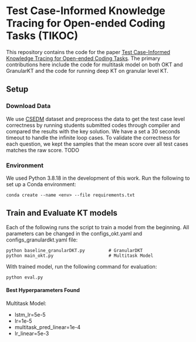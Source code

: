 # Test Case-Informed Knowledge Tracing for Open-ended Coding Tasks (TIKOC)
This repository contains the code for the paper <a href="https://arxiv.org/pdf/2410.10829">Test Case-Informed Knowledge Tracing for Open-ended Coding Tasks</a>. The primary contributions here include the code for multitask model on both OKT and GranularKT and the code for running deep KT on granular level KT.

## Setup

### Download Data
We use [CSEDM](https://sites.google.com/ncsu.edu/csedm-dc-2021/) dataset and preprocess the data to get the test case level correctness by running students submitted codes through compiler and compared the results with the key solution. We have a set a 30 seconds timeout to handle the infinite loop cases. To validate the correctness for each question, we kept the samples that the mean score over all test cases matches the raw score. 
TODO

### Environment
We used Python 3.8.18 in the development of this work. Run the following to set up a Conda environment:
```
conda create --name <env> --file requirements.txt
```

## Train and Evaluate KT models
Each of the following runs the script to train a model from the beginning. All parameters can be changed in the 
configs_okt.yaml and configs_granulardkt.yaml file:
```
python baseline_granularDKT.py         # GranularDKT
python main_okt.py                     # Multitask Model
```

With trained model, run the following command for evaluation: 
```
python eval.py
```


#### Best Hyperparameters Found

Multitask Model:
- lstm_lr=5e-5
- lr=1e-5
- multitask_pred_linear=1e-4
- lr_linear=5e-3


